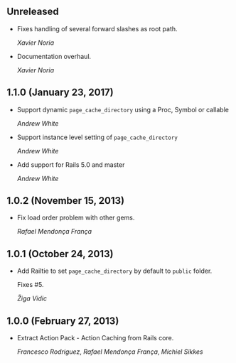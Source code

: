 ## Unreleased

*   Fixes handling of several forward slashes as root path.

    *Xavier Noria*

*   Documentation overhaul.

    *Xavier Noria*

## 1.1.0 (January 23, 2017)

*   Support dynamic `page_cache_directory` using a Proc, Symbol or callable

    *Andrew White*

*   Support instance level setting of `page_cache_directory`

    *Andrew White*

*   Add support for Rails 5.0 and master

    *Andrew White*


## 1.0.2 (November 15, 2013)

*   Fix load order problem with other gems.

    *Rafael Mendonça França*


## 1.0.1 (October 24, 2013)

*   Add Railtie to set `page_cache_directory` by default to `public` folder.

    Fixes #5.

    *Žiga Vidic*


## 1.0.0 (February 27, 2013)

*   Extract Action Pack - Action Caching from Rails core.

    *Francesco Rodriguez*, *Rafael Mendonça França*, *Michiel Sikkes*
